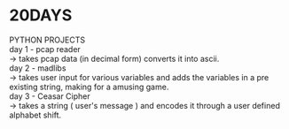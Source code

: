 # 20DAYS<br>
PYTHON PROJECTS<br>
day 1 - pcap reader<br> 
      -> takes pcap data (in decimal form) converts it into ascii.<br>
day 2 - madlibs<br>
      -> takes user input for various variables and adds the variables in a pre existing string, making for a amusing game.<br>
day 3 - Ceasar Cipher<br>
      -> takes a string ( user's message ) and encodes it through a user defined alphabet shift.<br>

